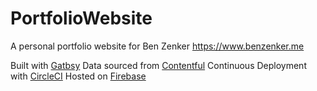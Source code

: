 # PortfolioWebsite
A personal portfolio website for Ben Zenker
https://www.benzenker.me

Built with [Gatbsy](https://www.gatsbyjs.org/)
Data sourced from [Contentful](https://www.contentful.com/)
Continuous Deployment with [CircleCI](https://circleci.com/)
Hosted on [Firebase](https://firebase.google.com/)
